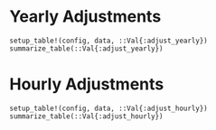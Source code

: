 # Yearly Adjustments

```@docs
setup_table!(config, data, ::Val{:adjust_yearly})
summarize_table(::Val{:adjust_yearly})
```

# Hourly Adjustments

```@docs
setup_table!(config, data, ::Val{:adjust_hourly})
summarize_table(::Val{:adjust_hourly})
```